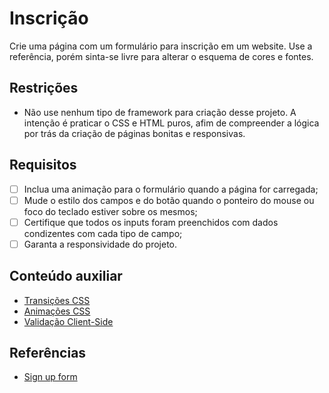 # Inscrição

Crie uma página com um formulário para inscrição em um website.
Use a referência, porém sinta-se livre para alterar o esquema de cores e fontes.

## Restrições

- Não use nenhum tipo de framework para criação desse projeto. A intenção é praticar o CSS e HTML puros, afim
de compreender a lógica por trás da criação de páginas bonitas e responsivas.

## Requisitos

- [ ] Inclua uma animação para o formulário quando a página for carregada;
- [ ] Mude o estilo dos campos e do botão quando o ponteiro do mouse ou foco do teclado estiver sobre os mesmos;
- [ ] Certifique que todos os inputs foram preenchidos com dados condizentes com cada tipo de campo; 
- [ ] Garanta a responsividade do projeto.

## Conteúdo auxiliar

- [Transições CSS](https://css-tricks.com/almanac/properties/t/transition/)
- [Animações CSS](https://css-tricks.com/almanac/properties/a/animation/)
- [Validação Client-Side](https://developer.mozilla.org/en-US/docs/Learn/Forms/Form_validation)

## Referências

- [Sign up form](https://dribbble.com/shots/14019613-Sign-up-form)